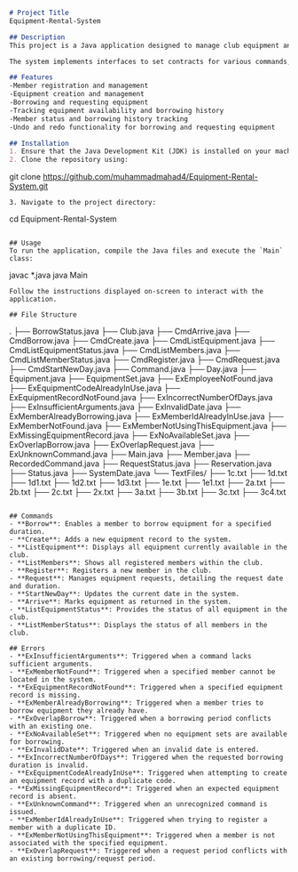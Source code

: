
```markdown
# Project Title
Equipment-Rental-System

## Description
This project is a Java application designed to manage club equipment and members. Users can borrow equipment, verify member statuses, and handle reservations. The application utilizes object-oriented programming (OOP) principles, which enhances code reusability and maintainability.

The system implements interfaces to set contracts for various commands, allowing for seamless integration and management of different command implementations. A significant focus is placed on error handling, with custom exceptions created to manage scenarios such as member not found, equipment already borrowed, and invalid input. This comprehensive error handling approach improves user experience by offering clear feedback and preventing system crashes.

## Features
-Member registration and management
-Equipment creation and management
-Borrowing and requesting equipment
-Tracking equipment availability and borrowing history
-Member status and borrowing history tracking
-Undo and redo functionality for borrowing and requesting equipment

## Installation
1. Ensure that the Java Development Kit (JDK) is installed on your machine.
2. Clone the repository using:
```
git clone https://github.com/muhammadmahad4/Equipment-Rental-System.git
```
3. Navigate to the project directory:
```
cd Equipment-Rental-System
```

## Usage
To run the application, compile the Java files and execute the `Main` class:
```
javac *.java
java Main
```
Follow the instructions displayed on-screen to interact with the application.

## File Structure
```
.
├── BorrowStatus.java
├── Club.java
├── CmdArrive.java
├── CmdBorrow.java
├── CmdCreate.java
├── CmdListEquipment.java
├── CmdListEquipmentStatus.java
├── CmdListMembers.java
├── CmdListMemberStatus.java
├── CmdRegister.java
├── CmdRequest.java
├── CmdStartNewDay.java
├── Command.java
├── Day.java
├── Equipment.java
├── EquipmentSet.java
├── ExEmployeeNotFound.java
├── ExEquipmentCodeAlreadyInUse.java
├── ExEquipmentRecordNotFound.java
├── ExIncorrectNumberOfDays.java
├── ExInsufficientArguments.java
├── ExInvalidDate.java
├── ExMemberAlreadyBorrowing.java
├── ExMemberIdAlreadyInUse.java
├── ExMemberNotFound.java
├── ExMemberNotUsingThisEquipment.java
├── ExMissingEquipmentRecord.java
├── ExNoAvailableSet.java
├── ExOverlapBorrow.java
├── ExOverlapRequest.java
├── ExUnknownCommand.java
├── Main.java
├── Member.java
├── RecordedCommand.java
├── RequestStatus.java
├── Reservation.java
├── Status.java
├── SystemDate.java
└── TextFiles/
    ├── 1c.txt
    ├── 1d.txt
    ├── 1d1.txt
    ├── 1d2.txt
    ├── 1d3.txt
    ├── 1e.txt
    ├── 1e1.txt
    ├── 2a.txt
    ├── 2b.txt
    ├── 2c.txt
    ├── 2x.txt
    ├── 3a.txt
    ├── 3b.txt
    ├── 3c.txt
    ├── 3c4.txt
```

## Commands
- **Borrow**: Enables a member to borrow equipment for a specified duration.
- **Create**: Adds a new equipment record to the system.
- **ListEquipment**: Displays all equipment currently available in the club.
- **ListMembers**: Shows all registered members within the club.
- **Register**: Registers a new member in the club.
- **Request**: Manages equipment requests, detailing the request date and duration.
- **StartNewDay**: Updates the current date in the system.
- **Arrive**: Marks equipment as returned in the system.
- **ListEquipmentStatus**: Provides the status of all equipment in the club.
- **ListMemberStatus**: Displays the status of all members in the club.

## Errors
- **ExInsufficientArguments**: Triggered when a command lacks sufficient arguments.
- **ExMemberNotFound**: Triggered when a specified member cannot be located in the system.
- **ExEquipmentRecordNotFound**: Triggered when a specified equipment record is missing.
- **ExMemberAlreadyBorrowing**: Triggered when a member tries to borrow equipment they already have.
- **ExOverlapBorrow**: Triggered when a borrowing period conflicts with an existing one.
- **ExNoAvailableSet**: Triggered when no equipment sets are available for borrowing.
- **ExInvalidDate**: Triggered when an invalid date is entered.
- **ExIncorrectNumberOfDays**: Triggered when the requested borrowing duration is invalid.
- **ExEquipmentCodeAlreadyInUse**: Triggered when attempting to create an equipment record with a duplicate code.
- **ExMissingEquipmentRecord**: Triggered when an expected equipment record is absent.
- **ExUnknownCommand**: Triggered when an unrecognized command is issued.
- **ExMemberIdAlreadyInUse**: Triggered when trying to register a member with a duplicate ID.
- **ExMemberNotUsingThisEquipment**: Triggered when a member is not associated with the specified equipment.
- **ExOverlapRequest**: Triggered when a request period conflicts with an existing borrowing/request period.

